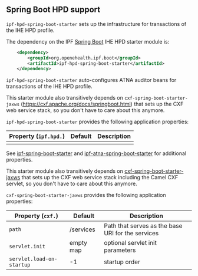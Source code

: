 ## Spring Boot HPD support

`ipf-hpd-spring-boot-starter` sets up the infrastructure for transactions of the IHE HPD profile.
 
The dependency on the IPF [Spring Boot] IHE HPD starter module is:

```xml
    <dependency>
        <groupId>org.openehealth.ipf.boot</groupId>
        <artifactId>ipf-hpd-spring-boot-starter</artifactId>
    </dependency>
```


`ipf-hpd-spring-boot-starter` auto-configures ATNA auditor beans for transactions of the IHE HPD profile.

This starter module also transitively depends on `cxf-spring-boot-starter-jaxws` (https://cxf.apache.org/docs/springboot.html) that sets up the CXF
web service stack, so you don't have to care about this anymore.

`ipf-hpd-spring-boot-starter` provides the following application properties:

| Property (`ipf.hpd.`)     | Default        | Description                                         |
|---------------------------|----------------|-----------------------------------------------------|
|                           |                |

See [ipf-spring-boot-starter](../ipf-spring-boot-starter/index.html) and [ipf-atna-spring-boot-starter](../ipf-atna-spring-boot-starter/index.html) for
additional properties.

This starter module also transitively depends on [cxf-spring-boot-starter-jaxws](https://cxf.apache.org/docs/springboot.html) that sets up the CXF
web service stack including the Camel CXF servlet, so you don't have to care about this anymore.

`cxf-spring-boot-starter-jaxws` provides the following application properties:

| Property (`cxf.`)          | Default                | Description                                         |
|----------------------------|------------------------|-----------------------------------------------------|
| `path`                     | /services              | Path that serves as the base URI for the services
| `servlet.init`             | empty map              | optional servlet init parameters
| `servlet.load-on-startup`  | -1                     | startup order


[Spring Boot]: https://projects.spring.io/spring-boot/
